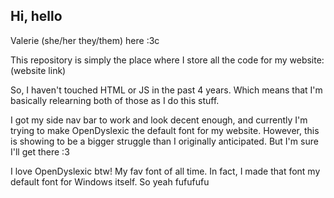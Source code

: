 ## Hi, hello

Valerie (she/her they/them) here :3c

This repository is simply the place where I store all the code for my website: (website link)

So, I haven't touched HTML or JS in the past 4 years. Which means that I'm basically relearning both of those as I do this stuff.

I got my side nav bar to work and look decent enough, and currently I'm trying to make OpenDyslexic the default font for my website. However, this is showing to be a bigger struggle than I originally anticipated. But I'm sure I'll get there :3

I love OpenDyslexic btw! My fav font of all time. In fact, I made that font my default font for Windows itself. So yeah fufufufu
